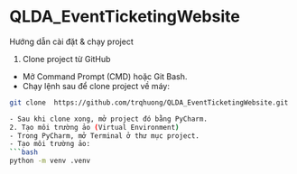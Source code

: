 # QLDA_EventTicketingWebsite
Hướng dẫn cài đặt & chạy project
1. Clone project từ GitHub
- Mở Command Prompt (CMD) hoặc Git Bash.
- Chạy lệnh sau để clone project về máy:

```bash
git clone  https://github.com/trqhuong/QLDA_EventTicketingWebsite.git

- Sau khi clone xong, mở project đó bằng PyCharm.
2. Tạo môi trường ảo (Virtual Environment)
- Trong PyCharm, mở Terminal ở thư mục project.
- Tạo môi trường ảo: 
```bash
python -m venv .venv 

